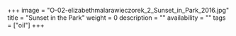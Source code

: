 +++
image = "O-02-elizabethmalarawieczorek_2_Sunset_in_Park_2016.jpg"
title = "Sunset in the Park"
weight = 0
description = ""
availability = ""
tags = ["oil"]
+++
